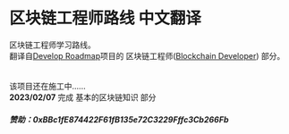 # 区块链工程师路线 中文翻译<br>
区块链工程师学习路线。
<br>
翻译自[Develop Roadmap](https://roadmap.sh)项目的 区块链工程师([Blockchain Developer](https://roadmap.sh/blockchain)) 部分。
<br>
<br>
<br>
该项目还在施工中......
<br>
    **2023/02/07** 完成 基本的区块链知识 部分
    
    
    
##### 赞助：0xBBc1fE874422F61fB135e72C3229Fffc3Cb266Fb
